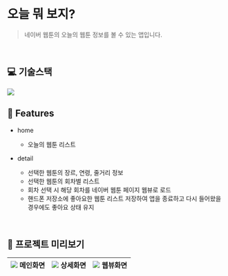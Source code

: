 # 오늘 뭐 보지?
> 네이버 웹툰의 오늘의 웹툰 정보를 볼 수 있는 앱입니다.

<br/>

## :computer: 기술스택

<img src="https://img.shields.io/badge/flutter-02569B?style=for-the-badge&logo=flutter&logoColor=white">
<br/>

## 📝 Features

- home
  - 오늘의 웹툰 리스트

- detail
  - 선택한 웹툰의 장르, 연령, 줄거리 정보
  - 선택한 웹툰의 회차별 리스트
  - 회차 선택 시 해당 회차를 네이버 웹툰 페이지 웹뷰로 로드
  - 핸드폰 저장소에 좋아요한 웹툰 리스트 저장하여 앱을 종료하고 다시 들어왔을 경우에도 좋아요 상태 유지
    
<br/>

## 👀 프로젝트 미리보기
![](https://github.com/SSSunmin/WebtoonApp/assets/100817586/fa50551a-621e-434d-a494-5062b9ce847c) 메인화면|![](https://github.com/SSSunmin/WebtoonApp/assets/100817586/2b93392b-3db5-464f-94ca-0d2da7439fa6) 상세화면|![](https://github.com/SSSunmin/WebtoonApp/assets/100817586/3b8aa022-f9ad-4273-b68f-ce0ba4524f56) 웹뷰화면
---|---|---|

<br/>
